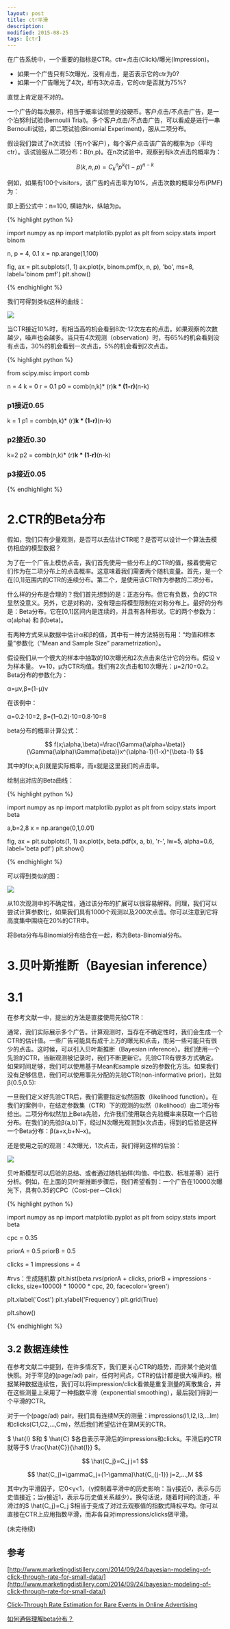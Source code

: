 ```yaml
---
layout: post
title: ctr平滑 
description: 
modified: 2015-08-25
tags: [ctr]
---
```


在广告系统中，一个重要的指标是CTR。ctr=点击(Click)/曝光(Impression)。

- 如果一个广告只有5次曝光，没有点击，是否表示它的ctr为0? 
- 如果一个广告曝光了4次，却有3次点击，它的ctr是否就为75%?

直觉上肯定是不对的。

一个广告的每次展示，相当于概率试验里的投硬币。客户点击/不点击广告，是一个泊努利试验(Bernoulli Trial)。多个客户点击/不点击广告，可以看成是进行一串Bernoulli试验，即二项试验(Binomial Experiment)，服从二项分布。

假设我们尝试了n次试验（有n个客户），每个客户点击该广告的概率为p（平均ctr）。该试验服从二项分布：B(n,p)。在n次试验中，观察到有k次点击的概率为：

$$
B(k,n,p)=C^{n}_{k}p^k(1-p)^{n-k}
$$

例如，如果有100个visitors，该广告的点击率为10%，点击次数的概率分布(PMF)为：

即上面公式中：n=100, 横轴为k，纵轴为p。

{% highlight python %}

import numpy as np
import matplotlib.pyplot as plt
from scipy.stats import binom

n, p = 4, 0.1
x = np.arange(1,100)

fig, ax = plt.subplots(1, 1)
ax.plot(x, binom.pmf(x, n, p), 'bo', ms=8, label='binom pmf')
plt.show()

{% endhighlight %}

我们可得到类似这样的曲线：

<img src="http://www.marketingdistillery.com/wp-content/uploads/2014/09/CTR_binom.png">

当CTR接近10%时，有相当高的机会看到8次-12次左右的点击。如果观察的次数越少，噪声也会越多。当只有4次观测（observation）时，有65%的机会看到没有点击，30%的机会看到一次点击，5%的机会看到2次点击。

{% highlight python %}

from scipy.misc import comb

n = 4
k = 0
r = 0.1
p0 = comb(n,k)* (r)**k * (1-r)**(n-k)
### p1接近0.65

k = 1
p1 = comb(n,k)* (r)**k * (1-r)**(n-k)
### p2接近0.30

k=2
p2 = comb(n,k)* (r)**k * (1-r)**(n-k)
### p3接近0.05

{% endhighlight %}


# 2.CTR的Beta分布

假如，我们只有少量观测，是否可以去估计CTR呢？是否可以设计一个算法去模仿相应的模型数据？

为了在一个广告上模仿点击，我们首先使用一些分布上的CTR的值，接着使用它们作为在二项分布上的点击概率。这意味着我们需要两个随机变量。首先，是一个在[0,1]范围内的CTR的连续分布。第二个，是使用该CTR作为参数的二项分布。

什么样的分布是合理的？我们首先想到的是：正态分布。但它有负数，负的CTR显然没意义。另外，它是对称的，没有理由将模型限制在对称分布上。最好的分布是：Beta分布。它在[0,1]区间内是连续的，并且有各种形状。它的两个参数为：α(alpha) 和 β(beta)。

有两种方式来从数据中估计α和β的值，其中有一种方法特别有用：“均值和样本量”参数化（“Mean and Sample Size” parametrization）。

假设我们从一个很大的样本中抽取的10次曝光和2次点击来估计它的分布。假设 ν为样本量。 ν=10，μ为CTR均值。我们有2次点击和10次曝光：μ=2/10=0.2。Beta分布的参数化为：

α=μν,β=(1–μ)ν

在该例中：

α=0.2⋅10=2, β=(1–0.2)⋅10=0.8⋅10=8

beta分布的概率计算公式：

$$
f(x;\alpha,\beta)=\frac{\Gamma(\alpha+\beta)}{\Gamma(\alpha)\Gamma(\beta)}x^{\alpha-1}(1-x)^{\beta-1}
$$

其中的f(x;a,β)就是实际概率，而x就是这里我们的点击率。


绘制出对应的Beta曲线：

{% highlight python %}

import numpy as np
import matplotlib.pyplot as plt
from scipy.stats import beta

a,b=2,8
x = np.arange(0,1,0.01)

fig, ax = plt.subplots(1, 1)
ax.plot(x, beta.pdf(x, a, b), 'r-', lw=5, alpha=0.6, label='beta pdf')
plt.show()

{% endhighlight %}

可以得到类似的图：

<img src="http://www.marketingdistillery.com/wp-content/uploads/2014/09/CTR_beta.png">

从10次观测中的不确定性，通过该分布的扩展可以很容易解释。同理，我们可以尝试计算参数化，如果我们具有1000个观测以及200次点击。你可以注意到它将高度集中围绕在20%的CTR中。

将Beta分布与Binomial分布结合在一起，称为Beta-Binomial分布。

# 3.贝叶斯推断（Bayesian inference）

# 3.1 

在参考文献一中，提出的方法是直接使用先验CTR：

通常，我们实际展示多个广告。计算观测时，当存在不确定性时，我们会生成一个CTR的估计值。一些广告可能具有成千上万的曝光和点击，而另一些可能只有很少的点击。这时候，可以引入贝叶斯推断（Bayesian inference）。我们使用一个先验的CTR，当新观测被记录时，我们不断更新它。先验CTR有很多方式确定。如果时间足够，我们可以使用基于Mean和sample size的参数化方法。如果我们没有足够信息，我们可以使用事先分配的先验CTR(non-informative prior)，比如β(0.5,0.5):

一旦我们定义好先验CTR后，我们需要指定似然函数（likelihood function）。在我们的案例中，在结定参数集（CTR）下的观测的似然（likelihood）由二项分布给出。二项分布似然加上Beta先验，允许我们使用联合先验概率来获取一个后验分布。在我们的先验β(a,b)下，经过N次曝光观测到x次点击，得到的后验是这样一个Beta分布：β(a+x,b+N–x)。

还是使用之前的观测：4次曝光，1次点击，我们得到这样的后验：

<img src="http://www.marketingdistillery.com/wp-content/uploads/2014/09/CTR_Simple_post-297x300.png">

贝叶斯模型可以后验的总结、或者通过随机抽样(均值、中位数、标准差等）进行分析。例如，在上面的贝叶斯推断步骤后，我们希望看到：一个广告在10000次曝光下，具有0.35的CPC（Cost-per－Click）

{% highlight python %}

import numpy as np
import matplotlib.pyplot as plt
from scipy.stats import beta

cpc = 0.35

priorA = 0.5
priorB = 0.5

clicks = 1
impressions = 4

 #rvs：生成随机数
plt.hist(beta.rvs(priorA + clicks, priorB + impressions - clicks, size=10000) * 10000 * cpc, 20, facecolor='green')

plt.xlabel('Cost')
plt.ylabel('Frequency')
plt.grid(True)

plt.show()

{% endhighlight %}


## 3.2 数据连续性

在参考文献二中提到，在许多情况下，我们更关心CTR的趋势，而非某个绝对值快照。对于罕见的(page/ad) pair，任何时间点，CTR的估计都是很大噪声的。根据某种数据连续性，我们可以将impression/click看做是重复测量的离散集合，并在这些测量上采用了一种指数平滑（exponential smoothing），最后我们得到一个平滑的CTR。

对于一个(page/ad) pair，我们具有连续M天的测量：impressions(I1,I2,I3,...Im)和clicks(C1,C2,...,Cm)，然后我们希望估计在第M天的CTR。

\$ \hat{I} \$和 \$ \hat{C} \$各自表示平滑后的impressions和clicks。平滑后的CTR就等于\$ \frac{\hat{C}}{\hat{I}} \$。

$$
\hat{C_j}=C_j j=1
$$

$$
\hat{C_j}=\gammaC_j+(1-\gamma)\hat{C_{j-1}} j=2,...,M
$$

其中γ为平滑因子，它0<γ<1，（γ控制着平滑中的历史影响：当γ接近0，表示与历史值接近；当γ接近1，表示与历史值关系越少）。换句话说，随着时间的流逝，平滑过的\$ \hat{C_j}=C_j \$相当于变成了对过去观察值的指数式降权平均。你可以直接在CTR上应用指数平滑，而非各自对impressions/clicks做平滑。




(未完待续)

## 参考

[http://www.marketingdistillery.com/2014/09/24/bayesian-modeling-of-click-through-rate-for-small-data/](http://www.marketingdistillery.com/2014/09/24/bayesian-modeling-of-click-through-rate-for-small-data/)

[Click-Through Rate Estimation for
Rare Events in Online Advertising](http://www.cs.cmu.edu/~xuerui/papers/ctr.pdf)

[如何通俗理解beta分布？](https://www.zhihu.com/question/30269898)


